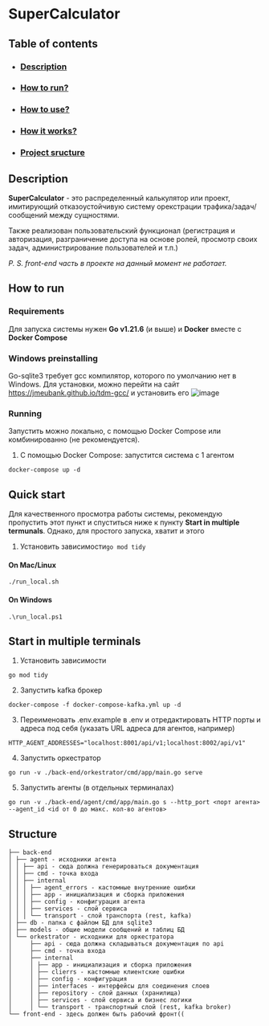 # SuperCalculator

## Table of contents

- ### [Description](#description)
- ### [How to run?](#how-to-run)
- ### [How to use?](docs%2Fusage.md#how-to-use)
- ### [How it works?](docs%2FhowItWorks.md)
- ### [Project sructure](#structure)

## Description

**SuperCalculator** - это распределенный калькулятор или проект, имитирующий отказоустойчивую
систему орекстрации трафика/задач/сообщений между сущностями. 

Также реализован пользовательский функционал (регистрация и авторизация, разграничение доступа на основе ролей, просмотр своих задач, администрирование пользователей и т.п.)

_P. S. front-end часть в проекте на данный момент не работает._

## How to run

### Requirements
Для запуска системы нужен **Go v1.21.6** (и выше) и **Docker** вместе с **Docker Compose**


### Windows preinstalling

Go-sqlite3 требует gcc компилятор, которого по умолчанию нет в Windows. Для установки, можно перейти на сайт https://jmeubank.github.io/tdm-gcc/ и установить его
![image](https://github.com/Conty111/SuperCalculator/assets/90860829/5fed60e6-442f-4ec7-aafb-5360ba3e3e50)

### Running
Запустить можно локально, с помощью Docker Compose или комбинированно (не рекомендуется).

1. С помощью Docker Compose: запустится система с 1 агентом
```
docker-compose up -d
```

## Quick start

Для качественного просмотра работы системы, рекомендую пропустить этот пункт и спуститься ниже к пункту **Start in multiple termunals**. Однако, для простого запуска, хватит и этого

1. Установить зависимости``go mod tidy``

#### On Mac/Linux

```
./run_local.sh
```

#### On Windows

```
.\run_local.ps1
```

## Start in multiple terminals

1. Установить зависимости
```
go mod tidy
```
2. Запустить kafka брокер
```
docker-compose -f docker-compose-kafka.yml up -d
```
3. Переименовать .env.example в .env и отредактировать HTTP порты и адреса под себя (указать URL адреса для агентов, например)
```
HTTP_AGENT_ADDRESSES="localhost:8001/api/v1;localhost:8002/api/v1"
```
4. Запустить оркестратор
```
go run -v ./back-end/orkestrator/cmd/app/main.go serve
```
5. Запустить агенты (в отдельных терминалах)
```
go run -v ./back-end/agent/cmd/app/main.go s --http_port <порт агента> --agent_id <id от 0 до макс. кол-во агентов>
```


## Structure

```
├── back-end
│ ├── agent - исходники агента
│ │ ├── api - сюда должна генерироваться документация
│ │ ├── cmd - точка входа
│ │ ├── internal
│ │ │ ├── agent_errors - кастомные внутренние ошибки
│ │ │ ├── app - инициализация и сборка приложения
│ │ │ ├── config - конфигурация агента
│ │ │ ├── services - слой сервиса
│ │ │ └── transport - слой транспорта (rest, kafka)
│ ├── db - папка с файлом БД для sqlite3
│ ├── models - общие модели сообщений и таблиц БД
│ └── orkestrator - исходники для оркестратора
│     ├── api - сюда должна складываться документация по api
│     ├── cmd - точка входа
│     ├── internal
│     │ ├── app - инициализация и сборка приложения
│     │ ├── clierrs - кастомные клиентские ошибки
│     │ ├── config - конфигурация
│     │ ├── interfaces - интерфейсы для соединения слоев
│     │ ├── repository - слой данных (хранилища)
│     │ ├── services - слой сервиса и бизнес логики
│     │ └── transport - транспортный слой (rest, kafka broker)
└── front-end - здесь должен быть рабочий фронт((
```